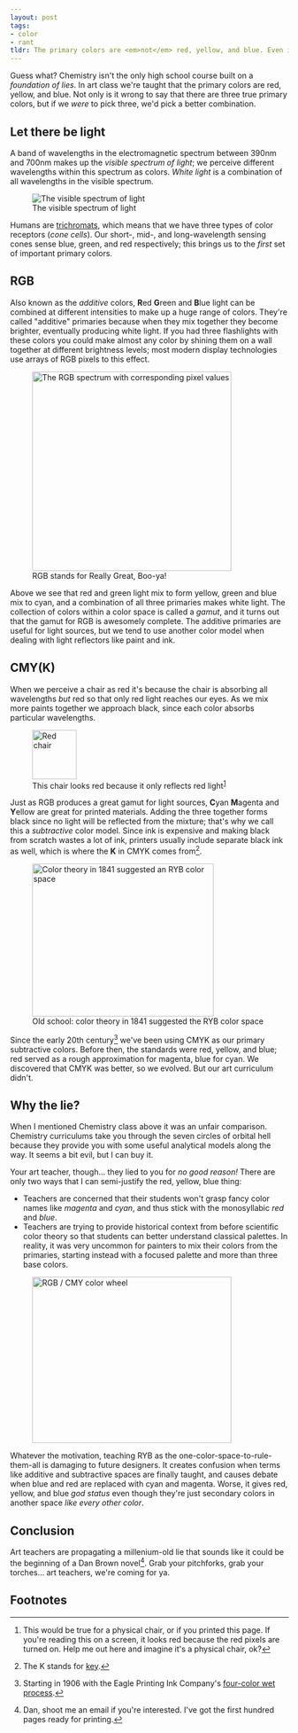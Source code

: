 ```yaml
---
layout: post
tags:
- color
- rant
tldr: The primary colors are <em>not</em> red, yellow, and blue. Even if they were, they wouldn't be the <em>only</em> primary colors.
---
```

Guess what? Chemistry isn't the only high school course built on a _foundation of lies_. In art class we're taught that the primary colors are red, yellow, and blue. Not only is it wrong to say that there are three true primary colors, but if we _were_ to pick three, we'd pick a better combination.

## Let there be light
A band of wavelengths in the electromagnetic spectrum between 390nm and 700nm makes up the _visible spectrum of light_; we perceive different wavelengths within this spectrum as colors. _White light_ is a combination of all wavelengths in the visible spectrum.

<figure>
  <img src="/images/visible-spectrum.svg" alt="The visible spectrum of light">
  <figcaption>The visible spectrum of light</figcaption>
</figure>

Humans are [trichromats](http://en.wikipedia.org/wiki/Trichromacy), which means that we have three types of color receptors (_cone cells_). Our short-, mid-, and long-wavelength sensing cones sense blue, green, and red respectively; this brings us to the _first_ set of important primary colors.

## RGB
Also known as the _additive_ colors, **R**ed **G**reen and **B**lue light can be combined at different intensities to make up a huge range of colors. They're called "additive" primaries because when they mix together they become brighter, eventually producing white light. If you had three flashlights with these colors you could make almost any color by shining them on a wall together at different brightness levels; most modern display technologies use arrays of RGB pixels to this effect.

<figure>
  <img src="/images/rgb-pixel-color-wheel.svg" height="360px" width="360px" alt="The RGB spectrum with corresponding pixel values">
  <figcaption>RGB stands for Really Great, Boo-ya!</figcaption>
</figure>

Above we see that red and green light mix to form yellow, green and blue mix to cyan, and a combination of all three primaries makes white light. The collection of colors within a color space is called a _gamut_, and it turns out that the gamut for RGB is awesomely complete. The additive primaries are useful for light sources, but we tend to use another color model when dealing with light reflectors like paint and ink.

## CMY(K)
When we perceive a chair as red it's because the chair is absorbing all wavelengths _but_ red so that only red light reaches our eyes. As we mix more paints together we approach black, since each color absorbs particular wavelengths.

<figure>
  <img src="/images/red-chair.svg" height="89px" width="80px" alt="Red chair">
  <figcaption>This chair looks red because it only reflects red light<sup id="fnref:1"><a href="#fn:1" class="footnote">1</a></sup></figcaption>
</figure>

<span style="display:none">Dummy footnote generator[^1]</span>

Just as RGB produces a great gamut for light sources, **C**yan **M**agenta and **Y**ellow are great for printed materials. Adding the three together forms black since no light will be reflected from the mixture; that's why we call this a _subtractive_ color model. Since ink is expensive and making black from scratch wastes a lot of ink, printers usually include separate black ink as well, which is where the **K** in CMYK comes from[^2].

<figure>
  <img src="/images/1841-chromatography.png" height="276px" width="328px" alt="Color theory in 1841 suggested an RYB color space">
  <figcaption>Old school: color theory in 1841 suggested the RYB color space</figcaption>
</figure>

Since the early 20th century[^3] we've been using CMYK as our primary subtractive colors. Before then, the standards were red, yellow, and blue; red served as a rough approximation for magenta, blue for cyan. We discovered that CMYK was better, so we evolved. But our art curriculum didn't.

## Why the lie?
When I mentioned Chemistry class above it was an unfair comparison. Chemistry curriculums take you through the seven circles of orbital hell because they provide you with some useful analytical models along the way. It seems a bit evil, but I can buy it.

Your art teacher, though... they lied to you for _no good reason!_ There are only two ways that I can semi-justify the red, yellow, blue thing:

- Teachers are concerned that their students won't grasp fancy color names like _magenta_ and _cyan_, and thus stick with the monosyllabic _red_ and _blue_.
- Teachers are trying to provide historical context from before scientific color theory so that students can better understand classical palettes. In reality, it was very uncommon for painters to mix their colors from the primaries, starting instead with a focused palette and more than three base colors.

<figure>
  <img src="/images/named-color-wheel.svg" height="300px" width="360px" alt="RGB / CMY color wheel">
</figure>

Whatever the motivation, teaching RYB as the one-color-space-to-rule-them-all is damaging to future designers. It creates confusion when terms like additive and subtractive spaces are finally taught, and causes debate when blue and red are replaced with cyan and magenta. Worse, it gives red, yellow, and blue _god status_ even though they're just secondary colors in another space _like every other color_.

## Conclusion
Art teachers are propagating a millenium-old lie that sounds like it could be the beginning of a Dan Brown novel[^4]. Grab your pitchforks, grab your torches... art teachers, we're coming for ya.

## Footnotes
[^1]: This would be true for a physical chair, or if you printed this page. If you're reading this on a screen, it looks red because the red pixels are turned on. Help me out here and imagine it's a physical chair, ok?
[^2]: The K stands for [key](http://en.wikipedia.org/wiki/Key_plate).
[^3]: Starting in 1906 with the Eagle Printing Ink Company's [four-color wet process](http://www.sunchemical.com/about/history/).
[^4]: Dan, shoot me an email if you're interested. I've got the first hundred pages ready for printing.